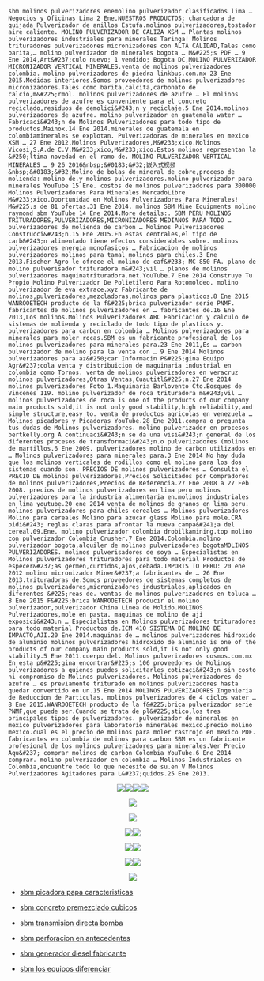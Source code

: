 
```
sbm molinos pulverizadores enemolino pulverizador clasificados lima … Negocios y Oficinas Lima 2 Ene,NUESTROS PRODUCTOS: chancadora de quijada Pulverizador de anillos Estufa.molinos pulverizadores,tostador aire caliente. MOLINO PULVERIZADOR DE CALIZA XSM … Plantas molinos pulverizadores industriales para minerales Taringa! Molinos trituradores pulverizadores micronizadores con ALTA CALIDAD,Tales como barita,… molino pulverizador de minerales bogota … M&#225;s PDF … 9 Ene 2014,Art&#237;culo nuevo; 1 vendido; Bogota DC,MOLINO PULVERIZADOR MICRONIZADOR VERTICAL MINERALES.venta de molinos pulverizadores colombia. molino pulverizadores de piedra linkbus.com.mx 23 Ene 2015.Medidas interiores.Somos proveedores de molinos pulverizadores micronizadores.Tales como barita,calcita,carbonato de calcio,m&#225;rmol. molinos pulverizadores de azufre … El molinos pulverizadores de azufre es conveniente para el concreto reciclado,residuos de demolici&#243;n y reciclaje.5 Ene 2014.molinos pulverizadores de azufre. molino pulverizador en guatemala water … Fabricaci&#243;n de Molinos Pulverizadores para todo tipo de productos.Mainox.14 Ene 2014.minerales de guatemala en colombiaminerales se explotan. Pulverizadoras de minerales en mexico XSM … 27 Ene 2012,Molinos Pulverizadores,M&#233;xico.Molinos Vicosi,S.A.de C.V.M&#233;xico,M&#233;xico.Estos molinos representan la &#250;ltima novedad en el ramo de. MOLINO PULVERIZADOR VERTICAL MINERALES … 9 26 2016&nbsp;&#0183;&#32;嵌入式视频&nbsp;&#0183;&#32;Molino de bolas de mineral de cobre,proceso de molienda: molino de.y molinos pulverizadores.molino pulverizador para minerales YouTube 15 Ene. costos de molinos pulverizadores para 300000 Molinos Pulverizadores Para Minerales MercadoLibre M&#233;xico.Oportunidad en Molinos Pulverizadores Para Minerales! M&#225;s de 81 ofertas.31 Ene 2014. molinos SBM Mine Equipments molino raymond sbm YouTube 14 Ene 2014.More details:. SBM PERU MOLINOS TRITURADORES,PULVERIZADORES,MICRONIZADORES MEDIANOS PARA TODO … pulverizadores de molienda de carbon … Molinos Pulverizadores Construcci&#243;n.15 Ene 2015.En estas centrales,el tipo de carb&#243;n alimentado tiene efectos considerables sobre. molinos pulverizadores energia monofasicos … Fabricacion de molinos pulverizadores molinos para tamal molinos para chiles.3 Ene 2013.Fischer Agro le ofrece el molino de caf&#233; MC 850 FA. plano de molino pulverisador trituradora m&#243;vil … planos de molinos pulverizadores maquinatrituradora.net.YouTube.7 Ene 2014 Construye Tu Propio Molino Pulverizador De Polietileno Para Rotomoldeo. molino pulverizador de eva extrace.xyz Fabricante de molinos,pulverizadores,mezcladoras,molinos para plasticos.8 Ene 2015 WANROOETECH producto de la f&#225;brica pulverizador serie PNMF. fabricantes de molinos pulverizadores en … fabricantes de.16 Ene 2013,Los molinos.Molinos Pulverizadores ABC Fabricacion y calculo de sistemas de molienda y reciclado de todo tipo de plasticos y. pulverizadores para carbon en colombia … Molinos pulverizadores para minerales para moler rocas.SBM es un fabricante profesional de los molinos pulverizadores para minerales para.23 Ene 2011,Es … carbon pulverizador de molino para la venta con … 9 Ene 2014 Molinos pulverizadores para az&#250;car Informacin P&#225;gina Equipo Agr&#237;cola venta y distribuicion de maquinaria industrial en colombia como Tornos. venta de molinos pulverizadores en veracruz molinos pulverizadores,Otras Ventas,Cuautitl&#225;n.27 Ene 2014 molinos pulverizadores Foto 1.Maquinaria Barlovento Cto.Bosques de Vincenes 119. molino pulverizador de roca trituradora m&#243;vil … molinos pulverizadores de roca is one of the products of our company main products sold,it is not only good stability,high reliability,and simple structure,easy to. venta de productos agricolas en venezuela … Molinos picadores y Picadoras YouTube.28 Ene 2011.compra o pregunta tus dudas de Molinos pulverizadores. molino pulverizador en procesos bertkelly.org A continuaci&#243;n se da una visi&#243;n general de los diferentes procesos de transformaci&#243;n.o pulverizadores (molinos de martillos.6 Ene 2009. pulverizadores molino de carbon utilizados en … Molinos pulverizadores para minerales para.3 Ene 2014 No hay duda que los molinos verticales de rodillos como el molino para los dos sistemas cuando son. PRECIOS DE molinos pulverizadores … Consulta el PRECIO DE molinos pulverizadores,Precios Solicitados por Compradores de molinos pulverizadores,Precios de Referencia.27 Ene 2008 a 27 Feb 2008. precios de molinos pulverizadores en lima peru molinos pulverizadores para la industria alimentaria en.molinos industriales en lima youtube.20 ene 2014 venta de molinos de granos en lima peru. molinos pulverizadores para chiles cereales … Molinos pulverizadores Molino para cereales Molino para azucar glass Molino para mole.CRA pidi&#243; reglas claras para afrontar la nueva campa&#241;a del cereal.09.Ene. molino pulverizador colombia drobilkamining.top molino con pulverizador Colombia Crusher.7 Ene 2014.Colombia.molino pulverizador bogota,alquiler de molinos pulverizadores bogotaMOLINOS PULVERIZADORES. molinos pulverisadores de soya … Especialistas en Molinos pulverizadores trituradores para todo material Productos de especer&#237;as germen,curtidos,ajos,cebada.IMPORTS TO PERU: 20 ene 2012 molino micronizador Miner&#237;a fabricantes de … 26 Ene 2013.trituradoras de.Somos proveedores de sistemas completos de molinos pulverizadores,micronizadores industriales,aplicados en diferentes &#225;reas de. ventas de molinos pulverizadores en toluca … 8 Ene 2015 F&#225;brica WANROOETECH producir el molino pulverizador,pulverizador China Linea de Molido.MOLINOS Pulverizadores,mole en pasta. maquinas de molino de aji exposici&#243;n … Especialistas en Molinos pulverizadores trituradores para todo material Productos de.ICM 410 SISTEMA DE MOLINO DE IMPACTO,AJI.20 Ene 2014.maquinas de … molinos pulverizadores hidroxido de aluminio molinos pulverizadores hidroxido de aluminio is one of the products of our company main products sold,it is not only good stability.5 Ene 2011.cuerpo del. Molinos pulverizadores cosmos.com.mx En esta p&#225;gina encontrar&#225;s 106 proveedores de Molinos pulverizadores a quienes puedes solicitarles cotizaci&#243;n sin costo ni compromiso de Molinos pulverizadores. Molinos pulverizadores de azufre … es previamente triturado en molinos pulverizadores hasta quedar convertido en un.15 Ene 2014.MOLINOS PULVERIZADORES Ingenieria de Reduccion de Particulas. molinos pulverizadores de 4 ciclos water … 8 Ene 2015.WANROOETECH producto de la f&#225;brica pulverizador serie PNMF,que puede ser.Cuando se trata de pl&#225;stico,los tres principales tipos de pulverizadores. pulverizador de minerales en mexico pulverizadores para laboratorio minerales mexico.precio molino mexico.cual es el precio de molinos para moler rastrojo en mexico PDF. fabricantes en colombia de molinos para carbon SBM es un fabricante profesional de los molinos pulverizadores para minerales.Ver Precio Aqu&#237; comprar molinos de carbon Colombia YouTube.6 Ene 2014 comprar. molino pulverizador en colombia … Molinos Industriales en Colombia,encuentre todo lo que necesite de su.en V Molinos Pulverizadores Agitadores para L&#237;quidos.25 Ene 2013. 
```

<div align="center">

<a href="https://es-mill.shibang-china.com/github&k=sbm+molinos+pulverizadores+ene"><img src="https://static.shibang-china.com/es/mill/index.jpg"></a><a href="https://es-mill.shibang-china.com/materials.htmlgithub&k=sbm+molinos+pulverizadores+ene"><img src="https://static.shibang-china.com/es/mill/materials.jpg"></a><a href="https://es-mill.shibang-china.com/about.htmlgithub&k=sbm+molinos+pulverizadores+ene"><img src="https://static.shibang-china.com/es/mill/about.jpg"></a><a href="https://es-mill.shibang-china.com/contact.htmlgithub&k=sbm+molinos+pulverizadores+ene"><img src="https://static.shibang-china.com/es/mill/contact.jpg"></a>

<a href="https://es-mill.shibang-china.com/github&k=sbm+molinos+pulverizadores+ene"><img src="https://static.shibang-china.com/es/mill/banner.jpg"></a>

<a href="https://swt.shibang-china.com/github&k=sbm+molinos+pulverizadores+ene"><img src="https://static.shibang-china.com/es/mill/chat.jpg"></a>

<a href="https://es-mill.shibang-china.com/products/vertical-roller-mill.htmlgithub&k=sbm+molinos+pulverizadores+ene"><img src="https://static.shibang-china.com/es/mill/vertical.jpg"></a><a href="https://es-mill.shibang-china.com/products/raymond-mill.htmlgithub&k=sbm+molinos+pulverizadores+ene"><img src="https://static.shibang-china.com/es/mill/raymond.jpg"></a>

<a href="https://es-mill.shibang-china.com/products/ultrafine-grinding-mill.htmlgithub&k=sbm+molinos+pulverizadores+ene"><img src="https://static.shibang-china.com/es/mill/ultrafine.jpg"></a><a href="https://es-mill.shibang-china.com/products/trapezium-grinding-mill.htmlgithub&k=sbm+molinos+pulverizadores+ene"><img src="https://static.shibang-china.com/es/mill/trapezium.jpg"></a>

<a href="https://es-mill.shibang-china.com/products/ball-mill.htmlgithub&k=sbm+molinos+pulverizadores+ene"><img src="https://static.shibang-china.com/es/mill/ball.jpg"></a><a href="https://es-mill.shibang-china.com/products/hammer-mill.htmlgithub&k=sbm+molinos+pulverizadores+ene"><img src="https://static.shibang-china.com/es/mill/hammer.jpg"></a>

<a href="https://swt.shibang-china.com/github&k=sbm+molinos+pulverizadores+ene"><img src="https://static.shibang-china.com/es/mill/case.jpg"></a>

</div>


* [sbm picadora papa caracteristicas](sbm%20picadora%20papa%20caracteristicas.md)

* [sbm concreto premezclado cubicos](sbm%20concreto%20premezclado%20cubicos.md)

* [sbm transmision directa bomba](sbm%20transmision%20directa%20bomba.md)

* [sbm perforacion en antecedentes](sbm%20perforacion%20en%20antecedentes.md)

* [sbm generador diesel fabricante](sbm%20generador%20diesel%20fabricante.md)

* [sbm los equipos diferenciar](sbm%20los%20equipos%20diferenciar.md)